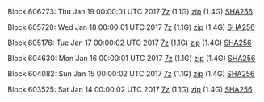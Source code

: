 Block 606273: Thu Jan 19 00:00:01 UTC 2017 [7z](https://transfer.sh/fskM5/bootstrap.dat.20170119.7z) (1.1G) [zip](https://transfer.sh/IjB4e/bootstrap.dat.20170119.zip) (1.4G) [SHA256](https://transfer.sh/XJB0M/sha256.txt)

Block 605720: Wed Jan 18 00:00:01 UTC 2017 [7z](https://transfer.sh/sGALX/bootstrap.dat.20170118.7z) (1.1G) [zip](https://transfer.sh/U9idE/bootstrap.dat.20170118.zip) (1.4G) [SHA256](https://transfer.sh/mgm7X/sha256.txt)

Block 605176: Tue Jan 17 00:00:02 UTC 2017 [7z](https://transfer.sh/BW9sl/bootstrap.dat.20170117.7z) (1.1G) [zip](https://transfer.sh/d22X6/bootstrap.dat.20170117.zip) (1.4G) [SHA256](https://transfer.sh/4WqCm/sha256.txt)

Block 604630: Mon Jan 16 00:00:01 UTC 2017 [7z](https://transfer.sh/qnn8M/bootstrap.dat.20170116.7z) (1.1G) [zip](https://transfer.sh/49tSi/bootstrap.dat.20170116.zip) (1.4G) [SHA256](https://transfer.sh/dnURP/sha256.txt)

Block 604082: Sun Jan 15 00:00:02 UTC 2017 [7z](https://transfer.sh/zcADO/bootstrap.dat.20170115.7z) (1.1G) [zip](https://transfer.sh/5XV2a/bootstrap.dat.20170115.zip) (1.4G) [SHA256](https://transfer.sh/hiz4E/sha256.txt)

Block 603525: Sat Jan 14 00:00:02 UTC 2017 [7z](https://transfer.sh/3QVy2/bootstrap.dat.20170114.7z) (1.1G) [zip](https://transfer.sh/pbdYQ/bootstrap.dat.20170114.zip) (1.4G) [SHA256](https://transfer.sh/fwkXt/sha256.txt)
